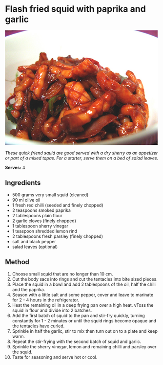 # Flash fried squid with paprika and garlic

![Flash fried squid with paprika and garlic](resources/squid.jpg)

*These quick friend squid are good served with a dry sherry as an appetizer or part of a mixed tapas. For a starter, serve them on a bed of salad leaves.*

**Serves:** 4

## Ingredients
- 500 grams very small squid (cleaned)
- 90 ml olive oil
- 1 fresh red chilli (seeded and finely chopped)
- 2 teaspoons smoked paprika
- 2 tablespoons plain flour
- 2 garlic cloves (finely chopped)
- 1 tablespoon sherry vinegar
- 1 teaspoon shredded lemon rind
- 2 tablespoons fresh parsley (finely chopped)
- salt and black pepper
- salad leaves (optional)

## Method
1. Choose small squid that are no longer than 10 cm. 
1. Cut the body sacs into rings and cut the tentacles into bite sized pieces.
1. Place the squid in a bowl and add 2 tablespoons of the oil, half the chilli and the paprika.
1. Season with a little salt and some pepper, cover and leave to marinate for 2 - 4 hours in the refrigerator.
1. Heat the remaining oil in a deep frying pan over a high heat.
vToss the squid in flour and divide into 2 batches.
1. Add the first batch of squid to the pan and stir-fry quickly, turning constantly for 1 - 2 minutes or until the squid rings become opaque and the tentacles have curled.
1. Sprinkle in half the garlic, stir to mix then turn out on to a plate and keep warm.
1. Repeat the stir-frying with the second batch of squid and garlic.
1. Sprinkle the sherry vinegar, lemon and remaining chilli and parsley over the squid.
1. Taste for seasoning and serve hot or cool.